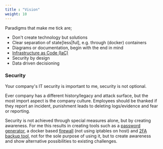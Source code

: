 ```yaml
---
title : "Vision"
weight: 10
---
```


Paradigms that make me tick are;

+ Don't create technology but solutions
+ Clear separation of state[less|ful], e.g. through (docker) containers
+ Diagrams or documentation, begin with the end in mind
+ [Infrastructure as Code (IaC)](https://en.wikipedia.org/wiki/Infrastructure_as_Code)
+ Security by design
+ Data driven decisioning



### Security
Your company's IT security is important to me,
security is not optional.

Ever company has a different history/legacy and attack surface,
but the most import aspect is the company culture.
Employees should be thanked if they report an incident,
punishment leads to deleting logs/evidence and fear or reporting.

Security is not achieved through special measures alone,
but by creating awareness.
For me this results in creating tools such as a
[password generator](https://lent.ink/projects/pwd),
a docker based
[firewall](https://hub.docker.com/r/svlentink/ipfilter) (not using iptables on host)
and
[2FA backup tool](https://github.com/svlentink/dockerfiles/tree/master/svlentink/totp-backup),
not for the sole purpose of using it,
but to create awareness and show alternative possibilities
to existing challenges.
